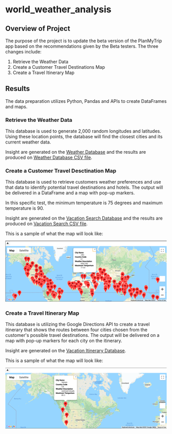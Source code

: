 # world_weather_analysis

## Overview of Project

The purpose of the project is to update the beta version of the PlanMyTrip app based on the recommendations given by the Beta testers. The three changes include: 

1. Retrieve the Weather Data
2. Create a Customer Travel Destinations Map
3. Create a Travel Itinerary Map

## Results

The data preparation utilizes Python, Pandas and APIs to create DataFrames and maps. 

### Retrieve the Weather Data

This database is used to generate 2,000 random longitudes and latitudes. Using these location points, the database will find the closest cities and its current weather data. 

Insight are generated on the <a href="Weather_Database/Weather_Database.ipynb">Weather Database</a> and the results are produced on <a href="Weather_Database/WeatherPy_Database.csv">Weather Database CSV file</a>. 

### Create a Customer Travel Desctination Map

This database is used to retrieve customers weather preferences and use that data to identify potential travel destinations and hotels. The output will be delivered in a DataFrame and a map with pop-up markers. 

In this specific test, the minimum temperature is 75 degrees and maximum temperature is 90. 

Insight are generated on the <a href="Vacation_Search/Vacation_Search.ipynb">Vacation Search Database</a> and the results are produced on <a href="Vacation_Search/WeatherPy_vacation.csv">Vacation Search CSV file</a>. 

This is a sample of what the map will look like: 

<img src="Vacation_Search/WeatherPy_vacation_map.png" width="700">

### Create a Travel Itinerary Map

This database is utilizing the Google Directions API to create a travel itinerary that shows the routes between four cities chosen from the customer's possible travel destinations. The output will be delivered on a map with pop-up markers for each city on the itinerary. 

Insight are generated on the <a href="Vacation_Itinerary/Vacation_Itinerary.ipynb">Vacation Itinerary Database</a>.

This is a sample of what the map will look like: 

<img src="Vacation_Itinerary/WeatherPy_travel_map_markers.png" width="700">

